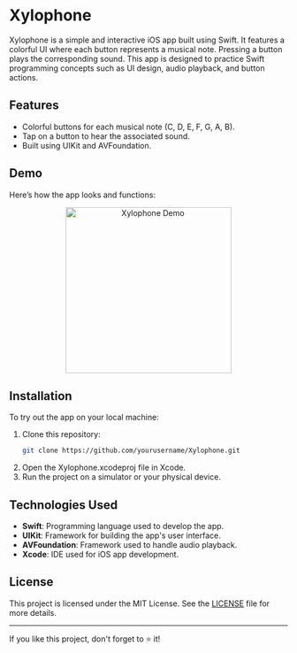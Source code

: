 # Xylophone

Xylophone is a simple and interactive iOS app built using Swift. It features a colorful UI where each button represents a musical note. Pressing a button plays the corresponding sound. This app is designed to practice Swift programming concepts such as UI design, audio playback, and button actions.

## Features

- Colorful buttons for each musical note (C, D, E, F, G, A, B).
- Tap on a button to hear the associated sound.
- Built using UIKit and AVFoundation.

## Demo

Here’s how the app looks and functions:

<p align="center">
  <img src="https://github.com/muhammedmustafageldi/My-ScreenShots-Files/blob/main/Screnshots/Xylophone/xylophone.gif" alt="Xylophone Demo" width="300">
</p>

## Installation

To try out the app on your local machine:

1. Clone this repository:
   ```bash
   git clone https://github.com/yourusername/Xylophone.git
2.	Open the Xylophone.xcodeproj file in Xcode.
3.	Run the project on a simulator or your physical device.

## Technologies Used

- **Swift**: Programming language used to develop the app.
- **UIKit**: Framework for building the app's user interface.
- **AVFoundation**: Framework used to handle audio playback.
- **Xcode**: IDE used for iOS app development.

## License

This project is licensed under the MIT License. See the [LICENSE](LICENSE) file for more details.

---

If you like this project, don't forget to ⭐️ it!
